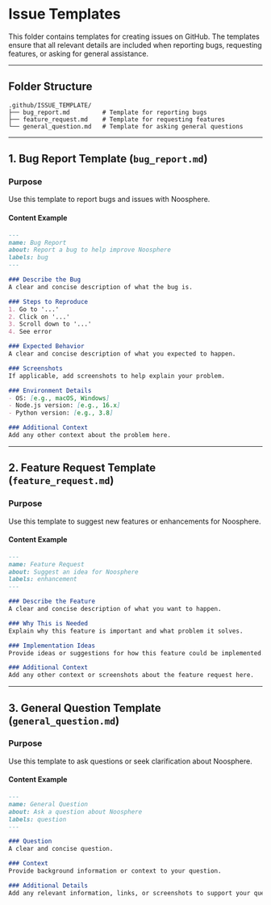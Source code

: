# Issue Templates

This folder contains templates for creating issues on GitHub. The templates ensure that all relevant details are included when reporting bugs, requesting features, or asking for general assistance.

---

## Folder Structure

```plaintext
.github/ISSUE_TEMPLATE/
├── bug_report.md         # Template for reporting bugs
├── feature_request.md    # Template for requesting features
└── general_question.md   # Template for asking general questions
```

---

## 1. Bug Report Template (`bug_report.md`)

### Purpose
Use this template to report bugs and issues with Noosphere.

#### Content Example
```markdown
---
name: Bug Report
about: Report a bug to help improve Noosphere
labels: bug
---

### Describe the Bug
A clear and concise description of what the bug is.

### Steps to Reproduce
1. Go to '...'
2. Click on '...'
3. Scroll down to '...'
4. See error

### Expected Behavior
A clear and concise description of what you expected to happen.

### Screenshots
If applicable, add screenshots to help explain your problem.

### Environment Details
- OS: [e.g., macOS, Windows]
- Node.js version: [e.g., 16.x]
- Python version: [e.g., 3.8]

### Additional Context
Add any other context about the problem here.
```

---

## 2. Feature Request Template (`feature_request.md`)

### Purpose
Use this template to suggest new features or enhancements for Noosphere.

#### Content Example
```markdown
---
name: Feature Request
about: Suggest an idea for Noosphere
labels: enhancement
---

### Describe the Feature
A clear and concise description of what you want to happen.

### Why This is Needed
Explain why this feature is important and what problem it solves.

### Implementation Ideas
Provide ideas or suggestions for how this feature could be implemented.

### Additional Context
Add any other context or screenshots about the feature request here.
```

---

## 3. General Question Template (`general_question.md`)

### Purpose
Use this template to ask questions or seek clarification about Noosphere.

#### Content Example
```markdown
---
name: General Question
about: Ask a question about Noosphere
labels: question
---

### Question
A clear and concise question.

### Context
Provide background information or context to your question.

### Additional Details
Add any relevant information, links, or screenshots to support your question.
```


